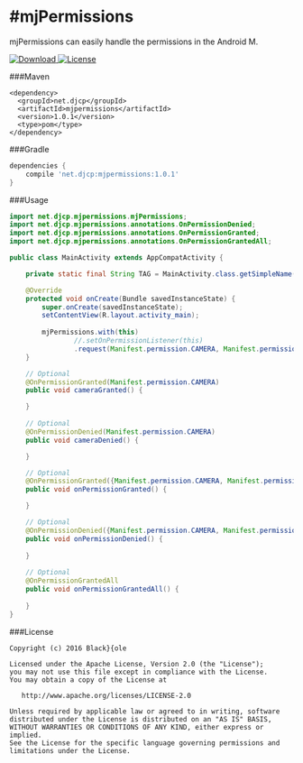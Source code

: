 #mjPermissions
=====
mjPermissions can easily handle the permissions in the Android M.

[ ![Download](https://api.bintray.com/packages/blackdole/maven/mjpermissions/images/download.svg) ](https://bintray.com/blackdole/maven/mjpermissions/_latestVersion)[![License](https://img.shields.io/badge/license-Apache%202-blue.svg)](https://www.apache.org/licenses/LICENSE-2.0)

###Maven
```
<dependency>
  <groupId>net.djcp</groupId>
  <artifactId>mjpermissions</artifactId>
  <version>1.0.1</version>
  <type>pom</type>
</dependency>
```

###Gradle
```groovy
dependencies { 
    compile 'net.djcp:mjpermissions:1.0.1'
}
```

###Usage
```java
import net.djcp.mjpermissions.mjPermissions;
import net.djcp.mjpermissions.annotations.OnPermissionDenied;
import net.djcp.mjpermissions.annotations.OnPermissionGranted;
import net.djcp.mjpermissions.annotations.OnPermissionGrantedAll;

public class MainActivity extends AppCompatActivity {

    private static final String TAG = MainActivity.class.getSimpleName();

    @Override
    protected void onCreate(Bundle savedInstanceState) {
        super.onCreate(savedInstanceState);
        setContentView(R.layout.activity_main);
        
        mjPermissions.with(this)
                //.setOnPermissionListener(this)
                .request(Manifest.permission.CAMERA, Manifest.permission.RECORD_AUDIO, Manifest.permission.WRITE_EXTERNAL_STORAGE);
    }

    // Optional
    @OnPermissionGranted(Manifest.permission.CAMERA)
    public void cameraGranted() {

    }
    
    // Optional
    @OnPermissionDenied(Manifest.permission.CAMERA)
    public void cameraDenied() {

    }

    // Optional
    @OnPermissionGranted({Manifest.permission.CAMERA, Manifest.permission.RECORD_AUDIO, Manifest.permission.WRITE_EXTERNAL_STORAGE})
    public void onPermissionGranted() {

    }

    // Optional
    @OnPermissionDenied({Manifest.permission.CAMERA, Manifest.permission.RECORD_AUDIO, Manifest.permission.WRITE_EXTERNAL_STORAGE})
    public void onPermissionDenied() {
    
    }
    
    // Optional
    @OnPermissionGrantedAll
    public void onPermissionGrantedAll() {
    
    }
}
```

###License
    
    Copyright (c) 2016 Black}{ole
    
    Licensed under the Apache License, Version 2.0 (the "License");
    you may not use this file except in compliance with the License.
    You may obtain a copy of the License at

       http://www.apache.org/licenses/LICENSE-2.0

    Unless required by applicable law or agreed to in writing, software
    distributed under the License is distributed on an "AS IS" BASIS,
    WITHOUT WARRANTIES OR CONDITIONS OF ANY KIND, either express or implied.
    See the License for the specific language governing permissions and
    limitations under the License.
